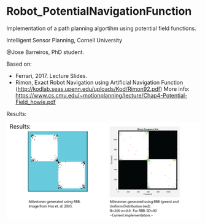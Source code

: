 # Robot_PotentialNavigationFunction
Implementation of a path planning algortihm using potential field functions. 

Intelligent Sensor Planning, Cornell University

@Jose Barreiros, PhD student.

Based on: 
- Ferrari, 2017. Lecture Slides.  
- Rimon, Exact Robot Navigation using Artificial Navigation Function (http://kodlab.seas.upenn.edu/uploads/Kod/Rimon92.pdf)
More info: https://www.cs.cmu.edu/~motionplanning/lecture/Chap4-Potential-Field_howie.pdf

Results:

![alt text](https://raw.githubusercontent.com/JoseBarreiros/Robot_PathPlanningPRM/master/Media/results%20RBB.png)

